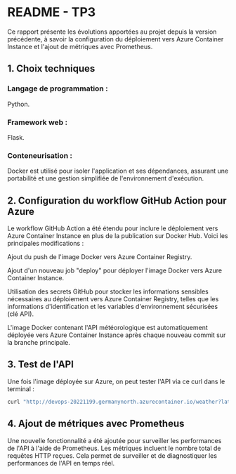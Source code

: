 # README - TP3

Ce rapport présente les évolutions apportées au projet depuis la version précédente, à savoir la configuration du déploiement vers Azure Container Instance et l'ajout de métriques avec Prometheus.

## 1. Choix techniques
### Langage de programmation : 
Python.

### Framework web :
Flask.

### Conteneurisation : 
Docker est utilisé pour isoler l'application et ses dépendances, assurant une portabilité et une gestion simplifiée de l'environnement d'exécution.

## 2. Configuration du workflow GitHub Action pour Azure
Le workflow GitHub Action a été étendu pour inclure le déploiement vers Azure Container Instance en plus de la publication sur Docker Hub.
Voici les principales modifications :

Ajout du push de l'image Docker vers Azure Container Registry.

Ajout d'un nouveau job "deploy" pour déployer l'image Docker vers Azure Container Instance.

Utilisation des secrets GitHub pour stocker les informations sensibles nécessaires au déploiement vers Azure Container Registry, telles que les informations d'identification et les variables d'environnement sécurisées (clé API).

L'image Docker contenant l'API météorologique est automatiquement déployée vers Azure Container Instance après chaque nouveau commit sur la branche principale.

## 3. Test de l'API
   Une fois l'image déployée sur Azure, on peut tester l'API via ce curl dans le terminal :
   ```bash
   curl "http://devops-20221199.germanynorth.azurecontainer.io/weather?lat=10.902785&lon=44.754175"
   ```
## 4. Ajout de métriques avec Prometheus
Une nouvelle fonctionnalité a été ajoutée pour surveiller les performances de l'API à l'aide de Prometheus. Les métriques incluent le nombre total de requêtes HTTP reçues. Cela permet de surveiller et de diagnostiquer les performances de l'API en temps réel.
